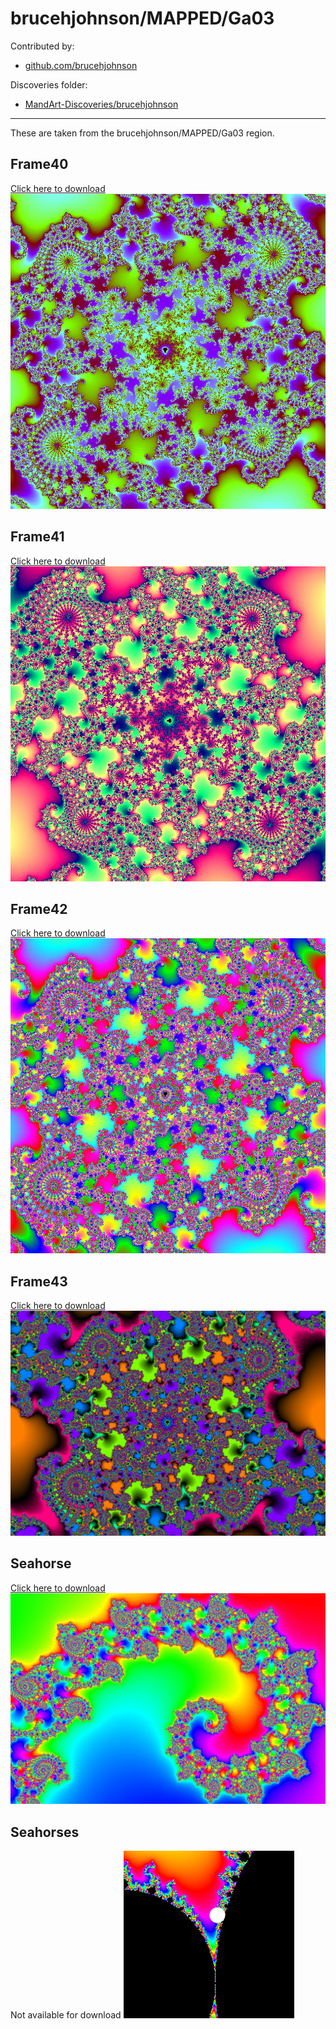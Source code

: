 # brucehjohnson/MAPPED/Ga03

Contributed by:

- [github.com/brucehjohnson](https://github.com/brucehjohnson)

Discoveries folder:

- [MandArt-Discoveries/brucehjohnson](https://github.com/denisecase/MandArt-Discoveries/tree/main/brucehjohnson)

-----

These are taken from the brucehjohnson/MAPPED/Ga03 region. 


## Frame40

<a href="Frame40.mandart" download="Frame40.mandart">Click here to download</a><br>
!["Frame40"](Frame40.png)


## Frame41

<a href="Frame41.mandart" download="Frame41.mandart">Click here to download</a><br>
!["Frame41"](Frame41.png)


## Frame42

<a href="Frame42.mandart" download="Frame42.mandart">Click here to download</a><br>
!["Frame42"](Frame42.png)


## Frame43

<a href="Frame43.mandart" download="Frame43.mandart">Click here to download</a><br>
!["Frame43"](Frame43.png)


## Seahorse

<a href="Seahorse.mandart" download="Seahorse.mandart">Click here to download</a><br>
!["Seahorse"](Seahorse.png)


## Seahorses

Not available for download
!["Seahorses"](Seahorses.png)

